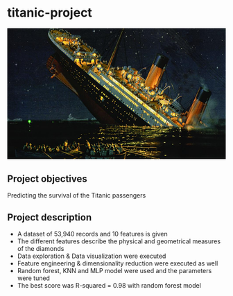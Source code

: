 # titanic-project

<img src="https://github.com/UrielV1/titanic-project/blob/master/titanic%20pic.jpg" alt="https://github.com/UrielV1/titanic-project/blob/master/titanic%20pic" width="600"/>

## Project objectives
Predicting the survival of the Titanic passengers 

## Project description
- A dataset of 53,940 records and 10 features is given
- The different features describe the physical and geometrical measures of the diamonds
- Data exploration & Data visualization were executed
- Feature engineering & dimensionality reduction were executed as well
- Random forest, KNN and MLP model were used and the parameters were tuned
- The best score was R-squared = 0.98 with random forest model
